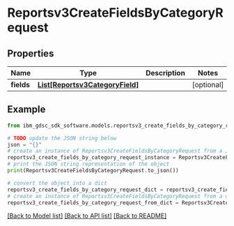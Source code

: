 # Reportsv3CreateFieldsByCategoryRequest


## Properties

Name | Type | Description | Notes
------------ | ------------- | ------------- | -------------
**fields** | [**List[Reportsv3CategoryField]**](Reportsv3CategoryField.md) |  | [optional] 

## Example

```python
from ibm_gdsc_sdk_software.models.reportsv3_create_fields_by_category_request import Reportsv3CreateFieldsByCategoryRequest

# TODO update the JSON string below
json = "{}"
# create an instance of Reportsv3CreateFieldsByCategoryRequest from a JSON string
reportsv3_create_fields_by_category_request_instance = Reportsv3CreateFieldsByCategoryRequest.from_json(json)
# print the JSON string representation of the object
print(Reportsv3CreateFieldsByCategoryRequest.to_json())

# convert the object into a dict
reportsv3_create_fields_by_category_request_dict = reportsv3_create_fields_by_category_request_instance.to_dict()
# create an instance of Reportsv3CreateFieldsByCategoryRequest from a dict
reportsv3_create_fields_by_category_request_from_dict = Reportsv3CreateFieldsByCategoryRequest.from_dict(reportsv3_create_fields_by_category_request_dict)
```
[[Back to Model list]](../README.md#documentation-for-models) [[Back to API list]](../README.md#documentation-for-api-endpoints) [[Back to README]](../README.md)


